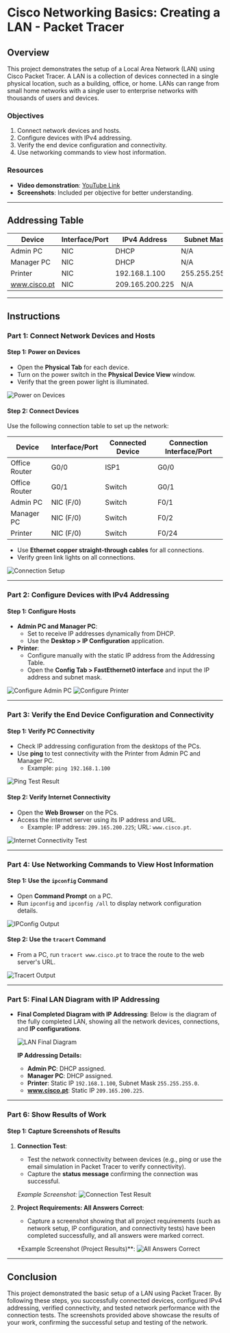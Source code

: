 # Cisco Networking Basics: Creating a LAN - Packet Tracer

## Overview
This project demonstrates the setup of a Local Area Network (LAN) using Cisco Packet Tracer. A LAN is a collection of devices connected in a single physical location, such as a building, office, or home. LANs can range from small home networks with a single user to enterprise networks with thousands of users and devices.

### Objectives
1. Connect network devices and hosts.
2. Configure devices with IPv4 addressing.
3. Verify the end device configuration and connectivity.
4. Use networking commands to view host information.

### Resources
- **Video demonstration**: [YouTube Link](https://www.youtube.com/watch?v=jOmqFi28hDI&list=PLC0b3C1jAAo4DxLxsaXrt0SLeLSFQq-t-&index=2)
- **Screenshots**: Included per objective for better understanding.

---

## Addressing Table
| Device         | Interface/Port | IPv4 Address      | Subnet Mask      |
|----------------|----------------|-------------------|------------------|
| Admin PC       | NIC            | DHCP              | N/A              |
| Manager PC     | NIC            | DHCP              | N/A              |
| Printer        | NIC            | 192.168.1.100     | 255.255.255.0    |
| www.cisco.pt   | NIC            | 209.165.200.225   | N/A              |

---

## Instructions

### Part 1: Connect Network Devices and Hosts

#### Step 1: Power on Devices
- Open the **Physical Tab** for each device.
- Turn on the power switch in the **Physical Device View** window.
- Verify that the green power light is illuminated.

![Power on Devices](file-TVW7fw9AohHwCA2BEcjQ8w)

#### Step 2: Connect Devices
Use the following connection table to set up the network:

| Device        | Interface/Port  | Connected Device  | Connection Interface/Port |
|---------------|-----------------|-------------------|---------------------------|
| Office Router | G0/0            | ISP1             | G0/0                      |
| Office Router | G0/1            | Switch           | G0/1                      |
| Admin PC      | NIC (F/0)       | Switch           | F0/1                      |
| Manager PC    | NIC (F/0)       | Switch           | F0/2                      |
| Printer       | NIC (F/0)       | Switch           | F0/24                     |

- Use **Ethernet copper straight-through cables** for all connections.
- Verify green link lights on all connections.

![Connection Setup](path-to-your-connection-setup-image.png)

---

### Part 2: Configure Devices with IPv4 Addressing

#### Step 1: Configure Hosts
- **Admin PC and Manager PC**:
  - Set to receive IP addresses dynamically from DHCP.
  - Use the **Desktop > IP Configuration** application.
- **Printer**:
  - Configure manually with the static IP address from the Addressing Table.
  - Open the **Config Tab > FastEthernet0 interface** and input the IP address and subnet mask.

![Configure Admin PC](path-to-admin-pc-ip-configuration-image.png)
![Configure Printer](path-to-printer-ip-configuration-image.png)

---

### Part 3: Verify the End Device Configuration and Connectivity

#### Step 1: Verify PC Connectivity
- Check IP addressing configuration from the desktops of the PCs.
- Use **ping** to test connectivity with the Printer from Admin PC and Manager PC.
  - Example: `ping 192.168.1.100`

![Ping Test Result](path-to-ping-test-result-image.png)

#### Step 2: Verify Internet Connectivity
- Open the **Web Browser** on the PCs.
- Access the internet server using its IP address and URL.
  - Example: IP address: `209.165.200.225`; URL: `www.cisco.pt`.

![Internet Connectivity Test](path-to-internet-connectivity-test-image.png)

---

### Part 4: Use Networking Commands to View Host Information

#### Step 1: Use the `ipconfig` Command
- Open **Command Prompt** on a PC.
- Run `ipconfig` and `ipconfig /all` to display network configuration details.

![IPConfig Output](path-to-ipconfig-output-image.png)

#### Step 2: Use the `tracert` Command
- From a PC, run `tracert www.cisco.pt` to trace the route to the web server's URL.

![Tracert Output](path-to-tracert-output-image.png)

---

### Part 5: Final LAN Diagram with IP Addressing

- **Final Completed Diagram with IP Addressing**: Below is the diagram of the fully completed LAN, showing all the network devices, connections, and **IP configurations**.

   ![LAN Final Diagram](path-to-your-lan-final-diagram.png)

   **IP Addressing Details:**
   - **Admin PC**: DHCP assigned.
   - **Manager PC**: DHCP assigned.
   - **Printer**: Static IP `192.168.1.100`, Subnet Mask `255.255.255.0`.
   - **www.cisco.pt**: Static IP `209.165.200.225`.

---

### Part 6: Show Results of Work

#### Step 1: Capture Screenshots of Results

1. **Connection Test**:
   - Test the network connectivity between devices (e.g., ping or use the email simulation in Packet Tracer to verify connectivity).
   - Capture the **status message** confirming the connection was successful.

   *Example Screenshot:*
   ![Connection Test Result](path-to-your-connection-test-screenshot.png)

2. **Project Requirements: All Answers Correct**:
   - Capture a screenshot showing that all project requirements (such as network setup, IP configuration, and connectivity tests) have been completed successfully, and all answers were marked correct.

   *Example Screenshot (Project Results)**:
   ![All Answers Correct](path-to-your-final-results-screenshot.png)

---

## Conclusion
This project demonstrated the basic setup of a LAN using Packet Tracer. By following these steps, you successfully connected devices, configured IPv4 addressing, verified connectivity, and tested network performance with the connection tests. The screenshots provided above showcase the results of your work, confirming the successful setup and testing of the network.









